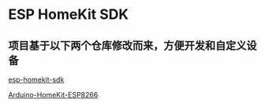 # ESP HomeKit SDK
## 项目基于以下两个仓库修改而来，方便开发和自定义设备
[esp-homekit-sdk](https://github.com/espressif/esp-homekit-sdk)

[Arduino-HomeKit-ESP8266](https://github.com/Mixiaoxiao/Arduino-HomeKit-ESP8266)